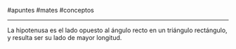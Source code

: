 #apuntes #mates #conceptos 
___
La hipotenusa es el lado opuesto al ángulo recto en un triángulo rectángulo, y resulta ser su lado de mayor longitud.